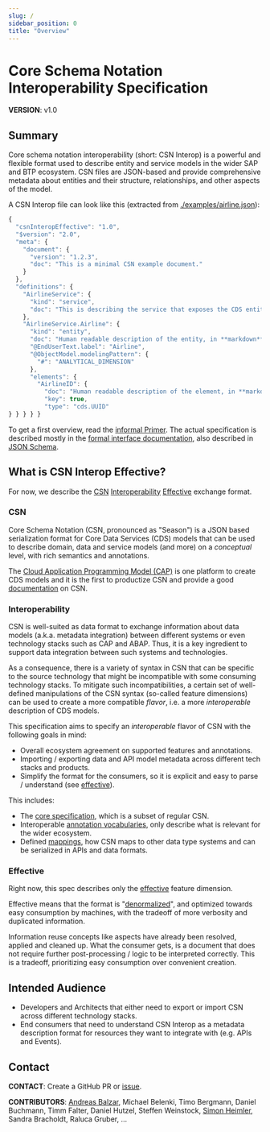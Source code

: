 ```yaml
---
slug: /
sidebar_position: 0
title: "Overview"
---
```


# Core Schema Notation Interoperability Specification

**VERSION**: v1.0

## Summary

Core schema notation interoperability (short: CSN Interop) is a powerful and flexible format used to describe entity and service models in the wider SAP and BTP ecosystem. CSN files are JSON-based and provide comprehensive metadata about entities and their structure, relationships, and other aspects of the model.

A CSN Interop file can look like this (extracted from [./examples/airline.json](./spec-v1/examples/airline.md)):

```js
{
  "csnInteropEffective": "1.0",
  "$version": "2.0",
  "meta": {
    "document": {
      "version": "1.2.3",
      "doc": "This is a minimal CSN example document."
    }
  },
  "definitions": {
    "AirlineService": {
      "kind": "service",
      "doc": "This is describing the service that exposes the CDS entities through an API."
    },
    "AirlineService.Airline": {
      "kind": "entity",
      "doc": "Human readable description of the entity, in **markdown**.",
      "@EndUserText.label": "Airline",
      "@ObjectModel.modelingPattern": {
        "#": "ANALYTICAL_DIMENSION"
      },
      "elements": {
        "AirlineID": {
          "doc": "Human readable description of the element, in **markdown**.",
          "key": true,
          "type": "cds.UUID"
} } } } }
```

To get a first overview, read the [informal Primer](./primer.md).
The actual specification is described mostly in the [formal interface documentation](./spec-v1/csn-interop-effective.md), also described in [JSON Schema](/spec-v1/csn-interop-effective.schema.json).

## What is CSN Interop Effective?

For now, we describe the [CSN](#csn) [Interoperability](#interoperability) [Effective](#effective) exchange format.

### CSN

Core Schema Notation (CSN, pronounced as "Season") is a JSON based serialization format for Core Data Services (CDS) models that can be used to describe domain, data and service models (and more) on a _conceptual_ level, with rich semantics and annotations.

The [Cloud Application Programming Model (CAP)](https://cap.cloud.sap/docs/cds/) is one platform to create CDS models and it is the first to productize CSN and provide a good [documentation](https://cap.cloud.sap/docs/cds/csn) on CSN.

### Interoperability

CSN is well-suited as data format to exchange information about data models (a.k.a. metadata integration) between different systems or even technology stacks such as CAP and ABAP. Thus, it is a key ingredient to support data integration between such systems and technologies.

As a consequence, there is a variety of syntax in CSN that can be specific to the source technology that might be incompatible with some consuming technology stacks. To mitigate such incompatibilities, a certain set of well-defined manipulations of the CSN syntax (so-called feature dimensions) can be used to create a more compatible _flavor_, i.e. a more _interoperable_ description of CDS models.

This specification aims to specify an _interoperable_ flavor of CSN with the following goals in mind:

- Overall ecosystem agreement on supported features and annotations.
- Importing / exporting data and API model metadata across different tech stacks and products.
- Simplify the format for the consumers, so it is explicit and easy to parse / understand (see [effective](#effective)).

This includes:

- The [core specification](./spec-v1/csn-interop-effective.md), which is a subset of regular CSN.
- Interoperable [annotation vocabularies](./spec-v1/extensions/index.mdx), only describe what is relevant for the wider ecosystem.
- Defined [mappings](./mappings/index.mdx), how CSN maps to other data type systems and can be serialized in APIs and data formats.

### Effective

Right now, this spec describes only the [effective](./spec-v1/csn-interop-effective) feature dimension.

Effective means that the format is "[denormalized](https://en.wikipedia.org/wiki/Denormalization)", and optimized towards easy consumption by machines, with the tradeoff of more verbosity and duplicated information.

Information reuse concepts like aspects have already been resolved, applied and cleaned up. What the consumer gets, is a document that does not require further post-processing / logic to be interpreted correctly. This is a tradeoff, prioritizing easy consumption over convenient creation.

## Intended Audience

- Developers and Architects that either need to export or import CSN across different technology stacks.
- End consumers that need to understand CSN Interop as a metadata description format for resources they want to integrate with (e.g. APIs and Events).

## Contact

**CONTACT**: Create a GitHub PR or [issue](https://github.com/SAP/csn-interop-specification/issues).

**CONTRIBUTORS**: [Andreas Balzar](mailto:andreas.balzar@sap.com), Michael Belenki, Timo Bergmann, Daniel Buchmann, Timm Falter, Daniel Hutzel, Steffen Weinstock, [Simon Heimler](mailto:simon.heimler@sap.com), Sandra Bracholdt, Raluca Gruber, ...
